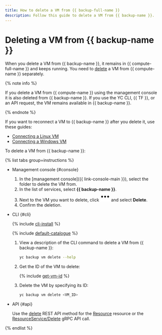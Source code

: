 ```yaml
---
title: How to delete a VM from {{ backup-full-name }}
description: Follow this guide to delete a VM from {{ backup-name }}.
---
```


# Deleting a VM from {{ backup-name }}

When you delete a VM from {{ backup-name }}, it remains in {{ compute-full-name }} and keeps running. You need to [delete](../../compute/operations/vm-control/vm-delete.md) a VM from {{ compute-name }} separately.

{% note info %}

If you delete a VM from {{ compute-name }} using the management console it is also deleted from {{ backup-name }}. If you use the YC CLI, {{ TF }}, or an API request, the VM remains available in {{ backup-name }}.

{% endnote %}

If you want to reconnect a VM to {{ backup-name }} after you delete it, use these guides:

* [Connecting a Linux VM](connect-vm-linux.md)
* [Connecting a Windows VM](connect-vm-windows.md)

To delete a VM from {{ backup-name }}:

{% list tabs group=instructions %}

- Management console {#console}

  1. In the [management console]({{ link-console-main }}), select the folder to delete the VM from.
  1. In the list of services, select **{{ backup-name }}**.
  1. Next to the VM you want to delete, click ![image](../../_assets/console-icons/ellipsis.svg) and select **Delete**.
  1. Confirm the deletion.

- CLI {#cli}

  {% include [cli-install](../../_includes/cli-install.md) %}

  {% include [default-catalogue](../../_includes/default-catalogue.md) %}

  1. View a description of the CLI command to delete a VM from {{ backup-name }}:

      ```bash
      yc backup vm delete --help
      ```

  1. Get the ID of the VM to delete:

      {% include [get-vm-id](../../_includes/backup/operations/get-vm-id.md) %}

  1. Delete the VM by specifying its ID:

      ```bash
      yc backup vm delete <VM_ID>
      ```

- API {#api}

  Use the [delete](../backup/api-ref/Resource/delete.md) REST API method for the [Resource](../backup/api-ref/Resource/index.md) resource or the [ResourceService/Delete](../backup/api-ref/grpc/Resource/delete.md) gRPC API call.

{% endlist %}
